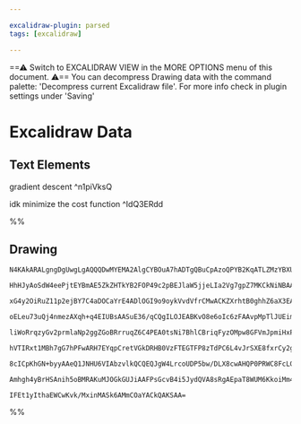 ```yaml
---

excalidraw-plugin: parsed
tags: [excalidraw]

---
```

==⚠  Switch to EXCALIDRAW VIEW in the MORE OPTIONS menu of this document. ⚠== You can decompress Drawing data with the command palette: 'Decompress current Excalidraw file'. For more info check in plugin settings under 'Saving'


# Excalidraw Data

## Text Elements
gradient descent ^n1piVksQ

idk minimize the cost function ^IdQ3ERdd

%%
## Drawing
```compressed-json
N4KAkARALgngDgUwgLgAQQQDwMYEMA2AlgCYBOuA7hADTgQBuCpAzoQPYB2KqATLZMzYBXUtiRoIACyhQ4zZAHoFAc0JRJQgEYA6bGwC2CgF7N6hbEcK4OCtptbErHALRY8RMpWdx8Q1TdIEfARcZgRmBShcZQUebQBGABZtAAYaOiCEfQQOKGZuAG1wMFAwMogSbggOeLhCADUAa2YARXSyyFhEKqgsKHbyzG5nAFZExP5ymGGeAA5ZhJT4kYA2

HhHJyAoSdW4eePjtEYBmAE5ZkZHTkYB2FOP49c2pBEJlaW5jjeLIa2Vg7gpZ7MKCkNiNBAAYTY+DYpCqAGJ4ghkciBpBNLhsI1lGChBxiNDYfCJKDrMw4LhArl0RAAGaEfD4ADKsABEkEHlpILBEIA6jtJHtgaDwQhWTB2ehOZVnnj3hxwvk0PFnmxKdg1NMVSkgT8ILjhHAAJLEZWoAoAXWedPI2VN3A4QiZz0IBKwVVwaTlwgJiuY5qdLv1YQQ

xG4y2OiRuZ11p2ejBY7C4aDOCaYrE4ADlOGI9o9oykVvdVfrCMwACKZXrhtB0ghhZ6aX3EACiwWyuUDzvwzyEcGIuBrEZuJ1mdwOIwuN2eRA4jUdPdnbGxYe49fwjf1vUw/QkuNwjhyUFQxHCYhpcsoABU+lUD0fcqfz8faXTOFBmYQjOJeLMbR+ABiuD6Iy2qoCszw7lAACCRDKCm6DBHS/TpqQUDmAQcFvIh0DqrSei5LgbpMA6aBBr2+pwm8b

oELeu73uQj4nmezAXqh+q4EIUBsAASuE36/qCQgILOJEABKvO8e6oIc6zFAAvpMpTlJUEimi0xytrxxDhlB8C/tAd7PEMaCjIkpYdBA4HODwiTHIsyxrN8VnbMQuxoDwNwLPExw3IkKSjqOxxRvG+qSFJHyeSsqS6nF8XxTOnEcP8v56lZPJikScKIqiKJIE2WI4niBLZSS6BkhwFJUq+NqMiybKGTKekhqK/KCsKrW8uKjVVM1tLypI/rmpZ5Tq

liWoRrqzyGv2prmlaNp2ggZGoBRrruqZ6C4PEA0tsNi7BhlCBriqFyzOMpw8GFVmJpmiHxPMaH3TmHB5jqqzFl5XyupW1anagG5blZzb4m2HbHt2R3lP2g7DiqwXjksKwo1cYnzodlFWbCq61oDDaidud4SCQjSoKBHCEKBP6oOoCCoHoIKA/i2AYZwA03sT6Ck+TbpU4JtMRQzbBM3SLNs1wAG5F+P57Ck2izAlStLC55TvrkwGgfg4GQUTu7YQ

hVTIRxt1MBh7gG7hPFwARH7EYqpCretVGkDRHB0VzFTEGTFP8zTdPC6L4vJrSXE8fxrCy2gwmE9jEmRTJckjIp4DWnQuBwHArJDr+KnQBF2RVIOpALpMDCEAgFAAEJFbNpUwjlEgInSLetwMEDYCI1JQMavT6Ky3Vlbl+VomXnekN3vdZDX2J14SDfldA5BVZS3ft+Pk994B9USlKED9WPXfHlP/dtQgAruUKnmHxPx99wPYq701MKysUHdH7kJ+

8cICpKhGN+byyAAeQ1JNHU6VIAbzvlkQCQEQJgW4LrcoUDP5bw/DLX8cwAHQP0PRWC8FcLG3Xh/Hu98ojoRghPNgFAIqHkxtg1BWRWwEkoWCGhIQ8YQCpGw4ht9GH6FYdQ68BkqglRauUNiYImQAA1uCKwgfvbAUj8AAE1uCJFODFWY5x7KjjLkYNgBhuAqUgPQAgIkIyKQYaQrI38wYHQkGI9uuISAYLlmXFxxBWQIBtmgVWBpXbEAALJsDPMw3

Amhgh4yBrHSAnih5oBMRAKuMJOGkGUJiAAFPsGcvB4i5JydQVA8sRgAEpaT8WUM6KkoiMm4GyccIEvBGlFJ4C04pRxylWLfigz8Z8QESyhljSAtoQIIH4u6V2KVjH6hyBEqJ3AY7PGwEQXxtNSAiWeO7Qu0cNmxMgMIKAc4hJ7O6WNTQAArBArNmDMndnAEJYT3aRIBjEsuWIMKMGvIY/AMyrJdCapkVmIdllCBBAYYR3RyJLn1DjCE0SCZLQMMy

IFEt1yIthaEWCwKvk/MxinMASk6AMmCOaYACkQAKSAA=
```
%%